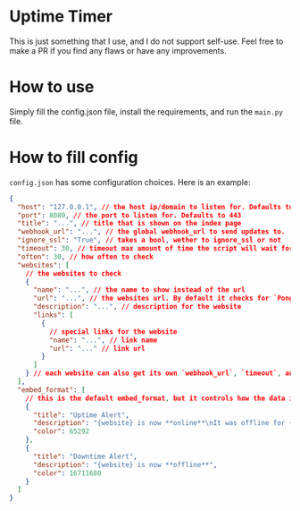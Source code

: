 # Uptime Timer

This is just something that I use, and I do not support self-use.
Feel free to make a PR if you find any flaws or have any improvements.

# How to use

Simply fill the config.json file, install the requirements, and run the `main.py` file.

# How to fill config

`config.json` has some configuration choices. Here is an example:

```json
{
  "host": "127.0.0.1", // the host ip/domain to listen for. Defaults to 0.0.0.0
  "port": 8080, // the port to listen for. Defaults to 443
  "title": "...", // title that is shown on the index page
  "webhook_url": "...", // the global webhook_url to send updates to.
  "ignore_ssl": "True", // takes a bool, wether to ignore_ssl or not
  "timeout": 30, // timeout max amount of time the script will wait for a website to load before marking it as offline
  "often": 30, // how often to check
  "websites": [
    // the websites to check
    {
      "name": "...", // the name to show instead of the url
      "url": "...", // the websites url. By default it checks for `Pong!`
      "description": "...", // description for the website
      "links": [
        {
          // special links for the website
          "name": "...", // link name
          "url": "..." // link url
        }
      ]
    } // each website can also get its own `webhook_url`, `timeout`, and `often` values, but not required.
  ],
  "embed_format": [
    // this is the default embed_format, but it controls how the data is sent to the webhook. Mainly because webhook_url is made to be a discord webhook
    {
      "title": "Uptime Alert",
      "description": "{website} is now **online**\nIt was offline for {time}",
      "color": 65292
    },
    {
      "title": "Downtime Alert",
      "description": "{website} is now **offline**",
      "color": 16711680
    }
  ]
}
```
